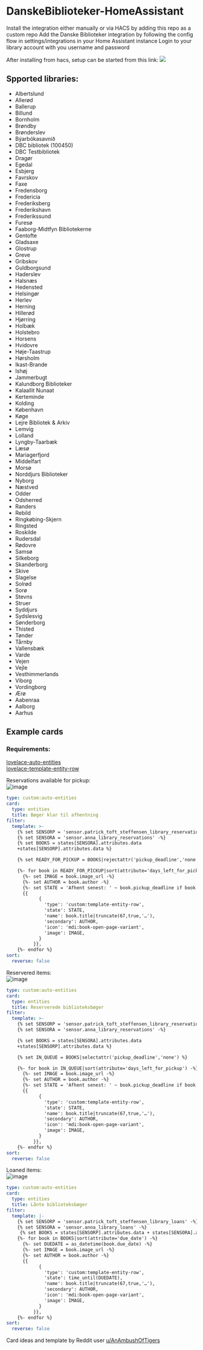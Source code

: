 <!-- ![Current Release](https://img.shields.io/github/release/PTST/DanskeBiblioteker-HomeAssistant/all.svg?style=plastic)
![Github All Releases](https://img.shields.io/github/downloads/PTST/DanskeBiblioteker-HomeAssistant/total.svg?style=plastic) -->

# DanskeBiblioteker-HomeAssistant
Install the integration either manually or via HACS by adding this repo as a custom repo
Add the Danske Biblioteker integration by following the config flow in settings/integrations in your Home Assistant instance
Login to your library account with you username and password

After installing from hacs, setup can be started from this link:
[![](https://my.home-assistant.io/badges/config_flow_start.svg)](https://my.home-assistant.io/redirect/config_flow_start/?domain=danish_libraries)

## Spported libraries:
* Albertslund
* Allerød
* Ballerup
* Billund
* Bornholm
* Brøndby
* Brønderslev
* Býarbókasavnið
* DBC bibliotek (100450)
* DBC Testbibliotek
* Dragør
* Egedal
* Esbjerg
* Favrskov
* Faxe
* Fredensborg
* Fredericia
* Frederiksberg
* Frederikshavn
* Frederikssund
* Furesø
* Faaborg-Midtfyn Bibliotekerne
* Gentofte
* Gladsaxe
* Glostrup
* Greve
* Gribskov
* Guldborgsund
* Haderslev
* Halsnæs
* Hedensted
* Helsingør
* Herlev
* Herning
* Hillerød
* Hjørring
* Holbæk
* Holstebro
* Horsens
* Hvidovre
* Høje-Taastrup
* Hørsholm
* Ikast-Brande
* Ishøj
* Jammerbugt
* Kalundborg Biblioteker
* Kalaallit Nunaat
* Kerteminde
* Kolding
* København
* Køge
* Lejre Bibliotek & Arkiv
* Lemvig
* Lolland
* Lyngby-Taarbæk
* Læsø
* Mariagerfjord
* Middelfart
* Morsø
* Norddjurs Biblioteker
* Nyborg
* Næstved
* Odder
* Odsherred
* Randers
* Rebild
* Ringkøbing-Skjern
* Ringsted
* Roskilde
* Rudersdal
* Rødovre
* Samsø
* Silkeborg
* Skanderborg
* Skive
* Slagelse
* Solrød
* Sorø
* Stevns
* Struer
* Syddjurs
* Sydslesvig
* Sønderborg
* Thisted
* Tønder
* Tårnby
* Vallensbæk
* Varde
* Vejen
* Vejle
* Vesthimmerlands
* Viborg
* Vordingborg
* Ærø
* Aabenraa
* Aalborg
* Aarhus

## Example cards
### Requirements:
[lovelace-auto-entities](https://github.com/thomasloven/lovelace-auto-entities)    
[lovelace-template-entity-row](https://github.com/thomasloven/lovelace-template-entity-row)  

Reservations available for pickup:  
![image](https://github.com/user-attachments/assets/0a1977e2-0d08-49f9-9a9a-9292bdd40af1)

``` yaml
type: custom:auto-entities
card:
  type: entities
  title: Bøger klar til afhentning
filter:
  template: >-
    {% set SENSORP = 'sensor.patrick_toft_steffensen_library_reservations' -%}
    {% set SENSORA = 'sensor.anna_library_reservations' -%}
    {% set BOOKS = states[SENSORA].attributes.data
    +states[SENSORP].attributes.data %}

    {% set READY_FOR_PICKUP = BOOKS|rejectattr('pickup_deadline','none') %}

    {%- for book in READY_FOR_PICKUP|sort(attribute='days_left_for_pickup') -%}
      {%- set IMAGE = book.image_url -%}
      {%- set AUTHOR = book.author -%}
      {%- set STATE = 'Afhent senest: ' ~ book.pickup_deadline if book.pickup_deadline else book.number_in_queue -%}
      {{
            {
              'type': 'custom:template-entity-row',
              'state': STATE,
              'name': book.title|truncate(67,true,'…'),
              'secondary': AUTHOR,
              'icon': 'mdi:book-open-page-variant',
              'image': IMAGE,
            }
          }},
    {%- endfor %}
sort:
  reverse: false
```

Reservered items:  
![image](https://github.com/user-attachments/assets/6f0b8f9a-cc9f-4143-a818-2e29ceca84e1)

``` yaml
type: custom:auto-entities
card:
  type: entities
  title: Reserverede biblioteksbøger
filter:
  template: >-
    {% set SENSORP = 'sensor.patrick_toft_steffensen_library_reservations' -%}
    {% set SENSORA = 'sensor.anna_library_reservations' -%}

    {% set BOOKS = states[SENSORA].attributes.data
    +states[SENSORP].attributes.data %}

    {% set IN_QUEUE = BOOKS|selectattr('pickup_deadline','none') %}

    {%- for book in IN_QUEUE|sort(attribute='days_left_for_pickup') -%}
      {%- set IMAGE = book.image_url -%}
      {%- set AUTHOR = book.author -%}
      {%- set STATE = 'Afhent senest: ' ~ book.pickup_deadline if book.pickup_deadline else book.number_in_queue -%}
      {{
            {
              'type': 'custom:template-entity-row',
              'state': STATE,
              'name': book.title|truncate(67,true,'…'),
              'secondary': AUTHOR,
              'icon': 'mdi:book-open-page-variant',
              'image': IMAGE,
            }
          }},
    {%- endfor %}
sort:
  reverse: false
```

Loaned items:  
![image](https://github.com/user-attachments/assets/e2cdf47a-6b3f-40de-bb30-9fa50d62ed91)

``` yaml
type: custom:auto-entities
card:
  type: entities
  title: Lånte biblioteksbøger
filter:
  template: |-
    {% set SENSORP = 'sensor.patrick_toft_steffensen_library_loans' -%}
    {% set SENSORA = 'sensor.anna_library_loans' -%}
     {% set BOOKS = states[SENSORP].attributes.data + states[SENSORA].attributes.data %}
    {%- for book in BOOKS|sort(attribute='due_date') -%}
      {%- set DUEDATE = as_datetime(book.due_date) -%}
      {%- set IMAGE = book.image_url -%}
      {%- set AUTHOR = book.author -%}
      {{
            {
              'type': 'custom:template-entity-row',
              'state': time_until(DUEDATE),
              'name': book.title|truncate(67,true,'…'),
              'secondary': AUTHOR,
              'icon': 'mdi:book-open-page-variant',
              'image': IMAGE,
            }
          }},
    {%- endfor %}
sort:
  reverse: false
```

Card ideas and template by Reddit user [u/AnAmbushOfTigers](https://www.reddit.com/r/homeassistant/comments/1eonc4y/finished_setting_up_our_new_library_books_card/)

